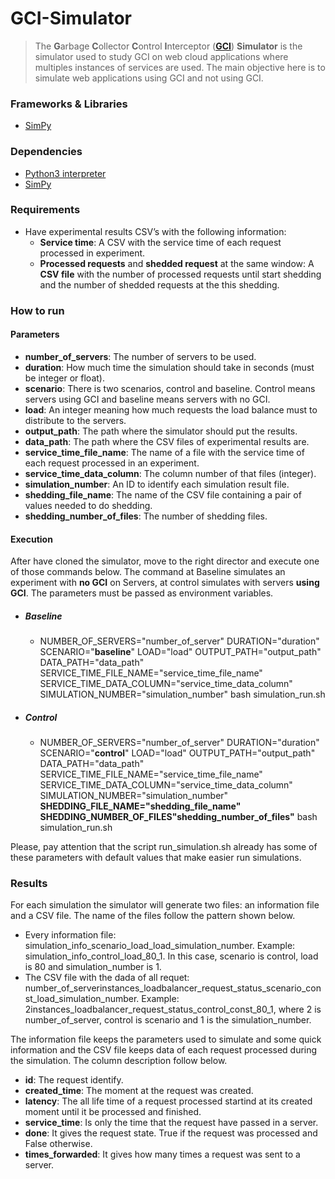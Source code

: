 GCI-Simulator
===
> The **G**arbage **C**ollector **C**ontrol **I**nterceptor (**[GCI](https://github.com/gcinterceptor/gci-go)**) **Simulator** 
is the simulator used to study GCI on web cloud applications where multiples instances 
of services are used. The main objective here is to simulate web applications using GCI and not using GCI.

### Frameworks & Libraries 
* [SimPy](https://simpy.readthedocs.io/en/latest/)

### Dependencies
* [Python3 interpreter](https://www.python.org/downloads/)
* [SimPy](https://simpy.readthedocs.io/en/latest/simpy_intro/installation.html)

### Requirements
* Have experimental results CSV’s with the following information: 
  * **Service time**: A CSV with the service time of each request processed in experiment. 
  * **Processed requests** and **shedded request** at the same window: A **CSV file** with the number of processed requests until start shedding and the number of shedded requests at the this shedding.

### How to run
#### Parameters
* **number_of_servers**: The number of servers to be used.
* **duration**: How much time the simulation should take in seconds (must be integer or float).
* **scenario**: There is two scenarios, control and baseline. Control means servers using GCI and baseline means servers with no GCI.
* **load**: An integer meaning how much requests the load balance must to distribute to the servers.
* **output_path**: The path where the simulator should put the results.
* **data_path**: The path where the CSV files of experimental results are.
* **service_time_file_name**: The name of a file with the service time of each request processed in an experiment.
* **service_time_data_column**: The column number of that files (integer).
* **simulation_number**: An ID to identify each simulation result file.
* **shedding_file_name**: The name of the CSV file containing a pair of values needed to do shedding. 
* **shedding_number_of_files**: The number of shedding files.

#### Execution
After have cloned the simulator, move to the right director and execute one of those commands below. The command at Baseline simulates an experiment with **no GCI** on Servers, at control simulates with servers **using GCI**. The parameters must be passed as environment variables.

* ##### **Baseline**
  * NUMBER_OF_SERVERS="number_of_server" DURATION="duration" SCENARIO="**baseline**" LOAD="load" OUTPUT_PATH="output_path" DATA_PATH="data_path" SERVICE_TIME_FILE_NAME="service_time_file_name" SERVICE_TIME_DATA_COLUMN="service_time_data_column" SIMULATION_NUMBER="simulation_number" bash simulation_run.sh  
* ##### **Control**
  * NUMBER_OF_SERVERS="number_of_server" DURATION="duration" SCENARIO="**control**" LOAD="load" OUTPUT_PATH="output_path" DATA_PATH="data_path" SERVICE_TIME_FILE_NAME="service_time_file_name" SERVICE_TIME_DATA_COLUMN="service_time_data_column" SIMULATION_NUMBER="simulation_number" **SHEDDING_FILE_NAME="shedding_file_name" SHEDDING_NUMBER_OF_FILES"shedding_number_of_files"** bash simulation_run.sh  

Please, pay attention that the script run_simulation.sh already has some of these parameters with default values that make easier run simulations. 

### Results
For each simulation the simulator will generate two files: an information file and a CSV file. The name of the files follow the pattern shown below.
* Every information file: simulation_info_scenario_load_load_simulation_number. Example:  simulation_info_control_load_80_1. In this case, scenario is control, load is 80 and simulation_number is 1. 
* The CSV file with the dada of all requet: number_of_serverinstances_loadbalancer_request_status_scenario_const_load_simulation_number. Example: 2instances_loadbalancer_request_status_control_const_80_1, where 2 is number_of_server, control is scenario and 1 is the simulation_number.

The information file keeps the parameters used to simulate and some quick information and the CSV file keeps data of each request processed during the simulation. The column description follow below. 
* **id**: The request identify.
* **created_time**: The moment at the request was created.
* **latency**: The all life time of a request processed startind at its created moment until it be processed and finished.
* **service_time**: Is only the time that the request have passed in a server. 
* **done**: It gives the request state. True if the request was processed and False otherwise. 
* **times_forwarded**: It gives how many times a request was sent to a server.

